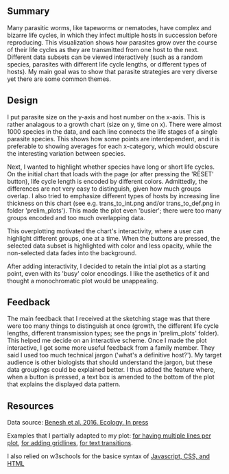 ## Summary

Many parasitic worms, like tapeworms or nematodes, have complex and bizarre life cycles, in which they infect multiple hosts in succession before reproducing. This visualization shows how parasites grow over the course of their life cycles as they are transmitted from one host to the next. Different data subsets can be viewed interactively (such as a random species, parasites with different life cycle lengths, or different types of hosts). My main goal was to show that parasite strategies are very diverse yet there are some common themes.

## Design

I put parasite size on the y-axis and host number on the x-axis. This is rather analagous to a growth chart (size on y, time on x). There were almost 1000 species in the data, and each line connects the life stages of a single parasite species. This shows how some points are interdependent, and it is preferable to showing averages for each x-category, which would obscure the interesting variation between species.

Next, I wanted to highlight whether species have long or short life cycles. On the initial chart that loads with the page (or after pressing the 'RESET' button), life cycle length is encoded by different colors. Admittedly, the differences are not very easy to distinguish, given how much groups overlap. I also tried to emphasize different types of hosts by increasing line thickness on this chart (see e.g. trans_to_int.png and/or trans_to_def.png in folder 'prelim_plots'). This made the plot even 'busier'; there were too many groups encoded and too much overlapping data.

This overplotting motivated the chart's interactivity, where a user can highlight different groups, one at a time. When the buttons are pressed, the selected data subset is highlighted with color and less opacity, while the non-selected data fades into the background.

After adding interactivity, I decided to retain the intial plot as a starting point, even with its 'busy' color encodings. I like the asethetics of it and thought a monochromatic plot would be unappealing.

## Feedback

The main feedback that I received at the sketching stage was that there were too many things to distinguish at once (growth, the different life cycle lengths, different transmission types; see the pngs in 'prelim_plots' folder). This helped me decide on an interactive scheme. Once I made the plot interactive, I got some more useful feedback from a family member. They said I used too much technical jargon ('what's a definitive host?'). My target audience is other biologists that should understand the jargon, but these data groupings could be explained better. I thus added the feature where, when a button is pressed, a text box is amended to the bottom of the plot that explains the displayed data pattern.

## Resources
Data source: [Benesh et al. 2016. Ecology. In press](http://onlinelibrary.wiley.com/doi/10.1002/ecy.1680/full)

Examples that I partially adapted to my plot:
[for having multiple lines per plot](http://bl.ocks.org/d3noob/d8be922a10cb0b148cd5),
[for adding gridlines](https://bl.ocks.org/d3noob/c506ac45617cf9ed39337f99f8511218),
[for text transitions](http://bl.ocks.org/mbostock/f7dcecb19c4af317e464).

I also relied on w3schools for the basice syntax of [Javascript, CSS, and HTML](http://www.w3schools.com/)
